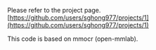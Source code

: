 Please refer to the project page. [https://github.com/users/sghong977/projects/1](https://github.com/users/sghong977/projects/1)

This code is based on mmocr (open-mmlab).

